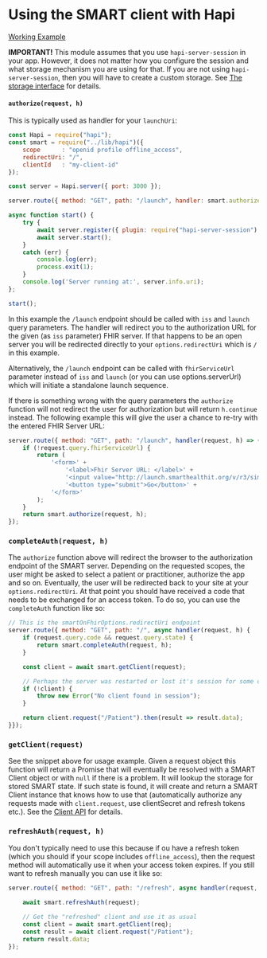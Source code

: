 # Using the SMART client with Hapi

[Working Example](../examples/hapi-patients-list.js)

**IMPORTANT!** This module assumes that you use `hapi-server-session` in your app.
However, it does not matter how you configure the session and what storage mechanism
you are using for that. If you are not using `hapi-server-session`, then you will
have to create a custom storage. See [The storage interface](storage.md) for
details.

#### `authorize(request, h)`
This is typically used as handler for your `launchUri`:
```js
const Hapi = require("hapi");
const smart = require("../lib/hapi")({
    scope      : "openid profile offline_access",
    redirectUri: "/",
    clientId   : "my-client-id"
});

const server = Hapi.server({ port: 3000 });

server.route({ method: "GET", path: "/launch", handler: smart.authorize });

async function start() {
    try {
        await server.register({ plugin: require("hapi-server-session") });
        await server.start();
    }
    catch (err) {
        console.log(err);
        process.exit(1);
    }
    console.log('Server running at:', server.info.uri);
};

start();

```
In this example the `/launch` endpoint should be called with `iss` and `launch` query
parameters. The handler will redirect you to the authorization URL for the
given (as `iss` parameter) FHIR server. If that happens to be an open server
you will be redirected directly to your `options.redirectUri` which is `/` in
this example.

Alternatively, the `/launch` endpoint can be called with `fhirServiceUrl`
parameter instead of `iss` and `launch` (or you can use options.serverUrl)
which will initiate a standalone launch sequence.

If there is something wrong with the query parameters the `authorize` function
will not redirect the user for authorization but will return `h.continue` instead.
The following example this will give the user a chance to re-try with the entered
FHIR Server URL:
```js
server.route({ method: "GET", path: "/launch", handler(request, h) => {
    if (!request.query.fhirServiceUrl) {
        return (
            '<form>' +
                '<label>Fhir Server URL: </label>' +
                '<input value="http://launch.smarthealthit.org/v/r3/sim/eyJhIjoiMSJ9/fhir" name="fhirServiceUrl" size="100">' +
                '<button type="submit">Go</button>' +
            '</form>'
        );
    }
    return smart.authorize(request, h);
});
```

### `completeAuth(request, h)`
The `authorize` function above will redirect the browser to the authorization
endpoint of the SMART server. Depending on the requested scopes, the user might be
asked to select a patient or practitioner, authorize the app and so on. Eventually,
the user will be redirected back to your site at your `options.redirectUri`. At that
point you should have received a code that needs to be exchanged for an access
token. To do so, you can use the `completeAuth` function like so:
```js
// This is the smartOnFhirOptions.redirectUri endpoint
server.route({ method: "GET", path: "/", async handler(request, h) {
    if (request.query.code && request.query.state) {
        return smart.completeAuth(request, h);
    }

    const client = await smart.getClient(request);

    // Perhaps the server was restarted or lost it's session for some other reason
    if (!client) { 
        throw new Error("No client found in session");
    }

    return client.request("/Patient").then(result => result.data);
}});
```

### `getClient(request)`
See the snippet above for usage example. Given a request object this function will
return a Promise that will eventually be resolved with a SMART Client object or with
`null` if there is a problem. It will lookup the storage for stored SMART state.
If such state is found, it will create and return a SMART Client instance that knows
how to use that (automatically authorize any requests made with `client.request`,
use clientSecret and refresh tokens etc.). See the [Client API](client.md) for details.

### `refreshAuth(request, h)`
You don't typically need to use this because if ou have a refresh token (which
you should if your scope includes `offline_access`), then the request method
will automatically use it when your access token expires. If you still want to
refresh manually you can use it like so:
```js
server.route({ method: "GET", path: "/refresh", async handler(request, h) => {
    
    await smart.refreshAuth(request);

    // Get the "refreshed" client and use it as usual
    const client = await smart.getClient(req);
    const result = await client.request("/Patient");
    return result.data;
});
```

